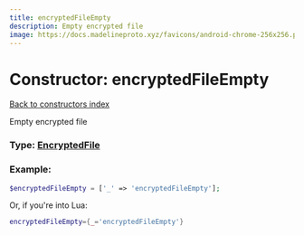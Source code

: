 ```yaml
---
title: encryptedFileEmpty
description: Empty encrypted file
image: https://docs.madelineproto.xyz/favicons/android-chrome-256x256.png
---
```

# Constructor: encryptedFileEmpty  
[Back to constructors index](index.md)



Empty encrypted file




### Type: [EncryptedFile](../types/EncryptedFile.md)


### Example:

```php
$encryptedFileEmpty = ['_' => 'encryptedFileEmpty'];
```  


Or, if you're into Lua:

```lua
encryptedFileEmpty={_='encryptedFileEmpty'}

```


